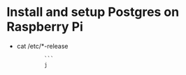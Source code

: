 Install and setup Postgres on Raspberry Pi
==========================================

* cat /etc/*-release
```
            ```
            j
